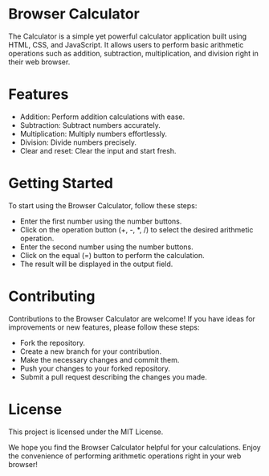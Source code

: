 # Browser Calculator
The Calculator is a simple yet powerful calculator application built using HTML, CSS, and JavaScript. It allows users to perform basic arithmetic operations such as addition, subtraction, multiplication, and division right in their web browser.

# Features
- Addition: Perform addition calculations with ease.
- Subtraction: Subtract numbers accurately.
- Multiplication: Multiply numbers effortlessly.
- Division: Divide numbers precisely.
- Clear and reset: Clear the input and start fresh.


# Getting Started
To start using the Browser Calculator, follow these steps:

- Enter the first number using the number buttons.
- Click on the operation button (+, -, *, /) to select the desired arithmetic operation.
- Enter the second number using the number buttons.
- Click on the equal (=) button to perform the calculation.
- The result will be displayed in the output field.

# Contributing
Contributions to the Browser Calculator are welcome! If you have ideas for improvements or new features, please follow these steps:

- Fork the repository.
- Create a new branch for your contribution.
- Make the necessary changes and commit them.
- Push your changes to your forked repository.
- Submit a pull request describing the changes you made.
  
# License
This project is licensed under the MIT License.

We hope you find the Browser Calculator helpful for your calculations. Enjoy the convenience of performing arithmetic operations right in your web browser!

